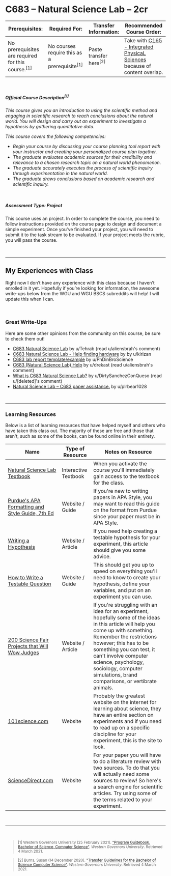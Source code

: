 # C683 – Natural Science Lab – 2cr
| Prerequisites: | Required For: | Transfer Information: | Recommended Course Order: |
| -------------------- | ------------------- | ----------------- | ----------------- |
| No prerequisites are required for this course.<sup>[1]</sup> | No courses require this as a prerequisite<sup>[1]</sup> | Paste transfer here<sup>[2]</sup> | Take with [C165 - Integrated PhysicaL Sciences](C165.md) because of content overlap. |

<br />

##### Official Course Description<sup>[1]</sup>
*This course gives you an introduction to using the scientific method and engaging in scientific research to reach conclusions about the natural world. You will design and carry out an experiment to investigate a hypothesis by gathering quantitative data.*

*This course covers the following competencies:*
- *Begin your course by discussing your course planning tool report with your instructor and creating your personalized course plan together.* 
- *The graduate evaluates academic sources for their credibility and relevance to a chosen research topic on a natural world phenomenon.*
- *The graduate accurately executes the process of scientific inquiry through experimentation in the natural world.*
- *The graduate draws conclusions based on academic research and scientific inquiry.*

<br />

##### Assessment Type: Project
This course uses an project. In order to complete the course, you need to follow instructions provided on the course page to design and document a simple experiment. Once you've finished your project, you will need to submit it to the task stream to be evaluated. If your project meets the rubric, you will pass the course.


<br />

----


## My Experiences with Class
Right now I don’t have any experience with this class because I haven’t enrolled in it yet. Hopefully if you’re looking for information, the awesome write-ups below from the WGU and WGU BSCS subreddits will help! I will update this when I can.


<br />

### Great Write-Ups
Here are some other opinions from the community on this course, be sure to check them out!

-  [C683 Natural Science Lab](https://www.reddit.com/r/WGU/comments/9w55i4/c683_natural_science_lab/) by u/Tehrab (read u/aliensbrah's comment) 
-  [C683 Natural Science Lab - Help finding hardware](https://www.reddit.com/r/WGU/comments/eamhw4/c683_natural_science_lab_help_finding_hardware/) by by u/kirizan 
-  [C683 lab report template/example](https://www.reddit.com/r/WGU/comments/jtbaxe/c683_lab_report_templateexample/) by u/PhDinBroScience 
-  [C683 (Natural Science Lab) Help](https://www.reddit.com/r/WGU/comments/c73d6q/c683_natural_science_lab_help/) by u/drekast (read u/aliensbrah's comment)
-  [What is C683 Natural Science Lab?](https://www.reddit.com/r/WGU/comments/6syvb9/what_is_c683_natural_science_lab/) by u/DirtySanchezConQueso (read u/[deleted]'s comment)
-  [Natural Science Lab – C683 paper assistance.](https://www.reddit.com/r/WGU/comments/6x0jr8/natural_science_lab_c683_paper_assistance/) by u/plrbear1028 


<br />



----

### Learning Resources
Below is a list of learning resources that have helped myself and others who have taken this class out. The majority of these are free and those that aren't, such as some of the books, can be found online in their entirety.

| Name | Type of Resource | Notes on Resource |
| ---- |  ----------------- | ----------------- |
| [Natural Science Lab Textbook](https://my.wgu.edu/home) | Interactive Textbook | When you activate the course you'll immediately gain access to the textbook for the class. | 
| [Purdue's APA Formatting and Style Guide, 7th Ed](https://owl.purdue.edu/owl/research_and_citation/apa_style/apa_formatting_and_style_guide/general_format.html) | Website / Guide | If you're new to writing papers in APA Style, you may want to read this guide on the format from Purdue since your paper must be in APA Style. | 
| [Writing a Hypothesis](https://www.sciencebuddies.org/science-fair-projects/science-fair/writing-a-hypothesis) | Website / Article | If you need help creating a testable hypothesis for your experiment, this article should give you some advice. | 
| [How to Write a Testable Question](https://www.monroecti.org/cms/lib07/PA03000492/Centricity/Domain/37/how_to_write_a_testable_question_ppt.pdf) | Website / Guide | This should get you up to speed on everything you'll need to know to create your hypothesis, define your variables, and put on an experiment you can use. | 
| [200 Science Fair Projects that Will Wow Judges](https://www.winter.k12.wi.us/community/sciencefair/sciencefairideas.pdf) | Website / Article | If you're struggling with an idea for an experiment, hopefully some of the ideas in this article will help you come up with something. Remember the restrictions however; this has to be something you can test, it can't involve computer science, psychology, sociology, computer simulations, brand comparisons, or vertibrate animals.  | 
| [101science.com](http://101science.com/) | Website | Probably the greatest website on the internet for learning about science, they have an entire section on experiments and if you need to read up on a specific discipline for your experiment, this is the site to look. | 
| [ScienceDirect.com](https://www.sciencedirect.com/search) | Website | For your paper you will have to do a literature review with two sources. To do that you will actually need some sources to review! So here's a search engine for scientific articles. Try using some of the terms related to your experiment. | 



<br />

----
 
<br />

> <sub>[1] Western Governors University (25 February 2021). ["Program Guidebook. Bachelor of Science, Computer Science"](https://www.wgu.edu/content/dam/western-governors/documents/programguides/2017-guides/it/BSCS.pdf). *Western Governors University*. Retrieved 4 March 2021.</sub>

> <sub>[2] Burns, Susan (14 December 2020). ["Transfer Guidelines for the Bachelor of Science Computer Science"](https://partners.wgu.edu/Pages/BSCS.aspx). *Western Governors University*. Retrieved 4 March 2021.</sub>

